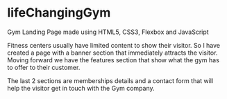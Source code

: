 # lifeChangingGym

Gym Landing Page made using HTML5, CSS3, Flexbox and JavaScript

Fitness centers usually have limited content to show their visitor.
So I have created a page with a banner section that immediately attracts the visitor.
Moving forward we have the features section that show what the gym has to offer to their customer.

The last 2 sections are memberships details and a contact form that will help the visitor get in touch with the Gym company.
